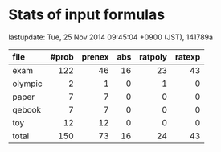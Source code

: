 
# Stats of input formulas

lastupdate: Tue, 25 Nov 2014 09:45:04 +0900 (JST), 141789a

|file| #prob | prenex | abs | ratpoly | ratexp|
|:--|--:|--:|--:|--:|--:|
| exam |  122  |  46  |  16  |  23  |  43  |
| olympic |  2  |  1  |  0  |  1  |  0  |
| paper |  7 | 7 | 0 | 0 | 0 |
| qebook |  7 | 7 | 0 | 0 | 0 |
| toy | 12 | 12 | 0 | 0 | 0 |
|total | 150 | 73 | 16 | 24 | 43 |
